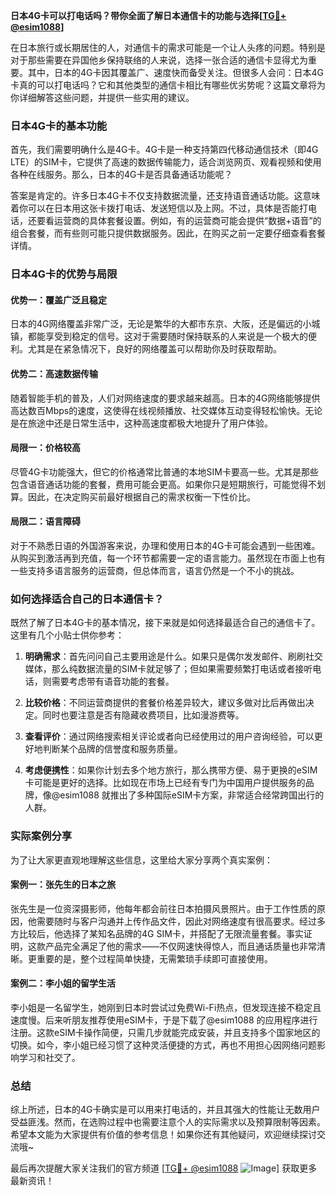 **日本4G卡可以打电话吗？带你全面了解日本通信卡的功能与选择[[TG💪+ @esim1088](https://t.me/s/esim1088)]**

在日本旅行或长期居住的人，对通信卡的需求可能是一个让人头疼的问题。特别是对于那些需要在异国他乡保持联络的人来说，选择一张合适的通信卡显得尤为重要。其中，日本的4G卡因其覆盖广、速度快而备受关注。但很多人会问：日本4G卡真的可以打电话吗？它和其他类型的通信卡相比有哪些优劣势呢？这篇文章将为你详细解答这些问题，并提供一些实用的建议。

### 日本4G卡的基本功能

首先，我们需要明确什么是4G卡。4G卡是一种支持第四代移动通信技术（即4G LTE）的SIM卡，它提供了高速的数据传输能力，适合浏览网页、观看视频和使用各种在线服务。那么，日本的4G卡是否具备通话功能呢？

答案是肯定的。许多日本4G卡不仅支持数据流量，还支持语音通话功能。这意味着你可以在日本用这张卡拨打电话、发送短信以及上网。不过，具体是否能打电话，还要看运营商的具体套餐设置。例如，有的运营商可能会提供“数据+语音”的组合套餐，而有些则可能只提供数据服务。因此，在购买之前一定要仔细查看套餐详情。

### 日本4G卡的优势与局限

#### 优势一：覆盖广泛且稳定

日本的4G网络覆盖非常广泛，无论是繁华的大都市东京、大阪，还是偏远的小城镇，都能享受到稳定的信号。这对于需要随时保持联系的人来说是一个极大的便利。尤其是在紧急情况下，良好的网络覆盖可以帮助你及时获取帮助。

#### 优势二：高速数据传输

随着智能手机的普及，人们对网络速度的要求越来越高。日本的4G网络能够提供高达数百Mbps的速度，这使得在线视频播放、社交媒体互动变得轻松愉快。无论是在旅途中还是日常生活中，这种高速度都极大地提升了用户体验。

#### 局限一：价格较高

尽管4G卡功能强大，但它的价格通常比普通的本地SIM卡要高一些。尤其是那些包含语音通话功能的套餐，费用可能会更高。如果你只是短期旅行，可能觉得不划算。因此，在决定购买前最好根据自己的需求权衡一下性价比。

#### 局限二：语言障碍

对于不熟悉日语的外国游客来说，办理和使用日本的4G卡可能会遇到一些困难。从购买到激活再到充值，每一个环节都需要一定的语言能力。虽然现在市面上也有一些支持多语言服务的运营商，但总体而言，语言仍然是一个不小的挑战。

### 如何选择适合自己的日本通信卡？

既然了解了日本4G卡的基本情况，接下来就是如何选择最适合自己的通信卡了。这里有几个小贴士供你参考：

1. **明确需求**：首先问问自己主要用途是什么。如果只是偶尔发发邮件、刷刷社交媒体，那么纯数据流量的SIM卡就足够了；但如果需要频繁打电话或者接听电话，则需要考虑带有语音功能的套餐。

2. **比较价格**：不同运营商提供的套餐价格差异较大，建议多做对比后再做出决定。同时也要注意是否有隐藏收费项目，比如漫游费等。

3. **查看评价**：通过网络搜索相关评论或者向已经使用过的用户咨询经验，可以更好地判断某个品牌的信誉度和服务质量。

4. **考虑便携性**：如果你计划去多个地方旅行，那么携带方便、易于更换的eSIM卡可能是更好的选择。比如现在市场上已经有专门为中国用户提供服务的品牌，像@esim1088 就推出了多种国际eSIM卡方案，非常适合经常跨国出行的人群。

### 实际案例分享

为了让大家更直观地理解这些信息，这里给大家分享两个真实案例：

#### 案例一：张先生的日本之旅

张先生是一位资深摄影师，他每年都会前往日本拍摄风景照片。由于工作性质的原因，他需要随时与客户沟通并上传作品文件，因此对网络速度有很高要求。经过多方比较后，他选择了某知名品牌的4G SIM卡，并搭配了无限流量套餐。事实证明，这款产品完全满足了他的需求——不仅网速快得惊人，而且通话质量也非常清晰。更重要的是，整个过程简单快捷，无需繁琐手续即可直接使用。

#### 案例二：李小姐的留学生活

李小姐是一名留学生，她刚到日本时尝试过免费Wi-Fi热点，但发现连接不稳定且速度慢。后来听朋友推荐使用eSIM卡，于是下载了@esim1088 的应用程序进行注册。这款eSIM卡操作简便，只需几步就能完成安装，并且支持多个国家地区的切换。如今，李小姐已经习惯了这种灵活便捷的方式，再也不用担心因网络问题影响学习和社交了。

### 总结

综上所述，日本的4G卡确实是可以用来打电话的，并且其强大的性能让无数用户受益匪浅。然而，在选购过程中也需要注意个人的实际需求以及预算限制等因素。希望本文能为大家提供有价值的参考信息！如果你还有其他疑问，欢迎继续探讨交流哦~

最后再次提醒大家关注我们的官方频道 [[TG💪+ @esim1088](https://t.me/s/esim1088) ![Image](https://i.postimg.cc/4NQfJmqS/Snipaste-2025-05-13-00-14-12.png)] 获取更多最新资讯！